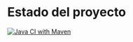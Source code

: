 # Estado del proyecto
[![Java CI with Maven](https://github.com/briaan1/prueba1/actions/workflows/ci.yml/badge.svg)](https://github.com/briaan1/prueba1/actions/workflows/ci.yml)
